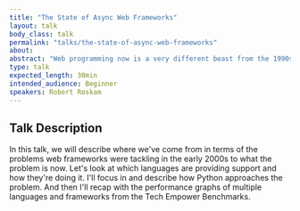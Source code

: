 ```yaml
---
title: "The State of Async Web Frameworks"
layout: talk
body_class: talk
permalink: "talks/the-state-of-async-web-frameworks"
about: 
abstract: "Web programming now is a very different beast from the 1990s; yet most popular web frameworks- and programming language models are rooted in trying to use the same old approach. There is strong trend to change this: this is that state of that trend."
type: talk
expected_length: 30min
intended_audience: Beginner
speakers: Robert Roskam
---
```


## Talk Description
In this talk, we will describe where we've come from in terms of the problems web frameworks were tackling in the early 2000s to what the problem is now. Let's look at which languages are providing support and how they're doing it. I'll focus in and describe how Python approaches the problem. And then I'll recap with the performance graphs of multiple languages and frameworks from the Tech Empower Benchmarks.


    